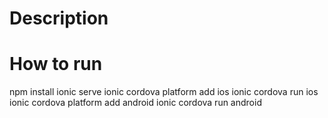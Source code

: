 # Description

# How to run
npm install
ionic serve
ionic cordova platform add ios
ionic cordova run ios
ionic cordova platform add android
ionic cordova run android

